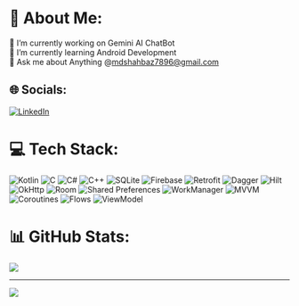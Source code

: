 # 💫 About Me:
🔭 I’m currently working on Gemini AI ChatBot<br>🌱 I’m currently learning Android Development<br>💬 Ask me about Anything @mdshahbaz7896@gmail.com<br>

## 🌐 Socials:
[![LinkedIn](https://img.shields.io/badge/LinkedIn-%230077B5.svg?logo=linkedin&logoColor=white)](https://www.linkedin.com/in/mohammadshahbaz7896/) 

# 💻 Tech Stack:
![Kotlin](https://img.shields.io/badge/kotlin-%237F52FF.svg?style=for-the-badge&logo=kotlin&logoColor=white) 
![C](https://img.shields.io/badge/c-%2300599C.svg?style=for-the-badge&logo=c&logoColor=white) 
![C#](https://img.shields.io/badge/c%23-%23239120.svg?style=for-the-badge&logo=csharp&logoColor=white) 
![C++](https://img.shields.io/badge/c++-%2300599C.svg?style=for-the-badge&logo=c%2B%2B&logoColor=white) 
![SQLite](https://img.shields.io/badge/sqlite-%2307405e.svg?style=for-the-badge&logo=sqlite&logoColor=white) 
![Firebase](https://img.shields.io/badge/firebase-%23039BE5.svg?style=for-the-badge&logo=firebase)
![Retrofit](https://img.shields.io/badge/Retrofit-%23F26925.svg?style=for-the-badge&logo=retrofit&logoColor=white)
![Dagger](https://img.shields.io/badge/Dagger-%23FBB034.svg?style=for-the-badge&logo=dagger&logoColor=white)
![Hilt](https://img.shields.io/badge/Hilt-%23FBB034.svg?style=for-the-badge&logo=dagger&logoColor=white)
![OkHttp](https://img.shields.io/badge/OkHttp-%23020000.svg?style=for-the-badge&logo=okhttp&logoColor=white)
![Room](https://img.shields.io/badge/Room-%23D32F2F.svg?style=for-the-badge&logo=android&logoColor=white)
![Shared Preferences](https://img.shields.io/badge/Shared_Preferences-%23FFC107.svg?style=for-the-badge&logo=android&logoColor=black)
![WorkManager](https://img.shields.io/badge/WorkManager-%23007C92.svg?style=for-the-badge&logo=android&logoColor=white)
![MVVM](https://img.shields.io/badge/MVVM-%2300BFFF.svg?style=for-the-badge&logo=android&logoColor=white)
![Coroutines](https://img.shields.io/badge/Coroutines-%233DDC84.svg?style=for-the-badge&logo=kotlin&logoColor=black)
![Flows](https://img.shields.io/badge/Flows-%23FF4081.svg?style=for-the-badge&logo=kotlin&logoColor=white)
![ViewModel](https://img.shields.io/badge/ViewModel-%2300BFFF.svg?style=for-the-badge&logo=android&logoColor=white)

# 📊 GitHub Stats:

![](https://github-readme-stats.vercel.app/api/top-langs/?username=Shahbazsam&theme=dark&hide_border=false&include_all_commits=false&count_private=false&layout=compact)

---
[![](https://visitcount.itsvg.in/api?id=Shahbazsam&icon=0&color=0)](https://visitcount.itsvg.in)



